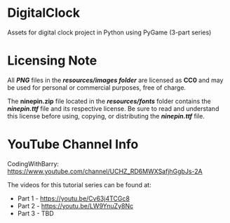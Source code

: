 # DigitalClock
Assets for digital clock project in Python using PyGame (3-part series)

# Licensing Note
All ***PNG*** files in the ***resources/images folder*** are licensed as **CC0** and may be used for personal or commercial purposes, free of charge. 

The **ninepin.zip** file located in the ***resources/fonts*** folder contains the ***ninepin.ttf*** file and its respective license. Be sure to read and understand this license before using, copying, or distributing the ***ninepin.ttf*** file.

# YouTube Channel Info
CodingWithBarry: https://www.youtube.com/channel/UCHZ_RD6MWXSafjhGgbJs-2A

The videos for this tutorial series can be found at:
* Part 1 - https://youtu.be/Cv63j4TCGc8
* Part 2 - https://youtu.be/LW9YnuZy8Nc
* Part 3 - TBD
